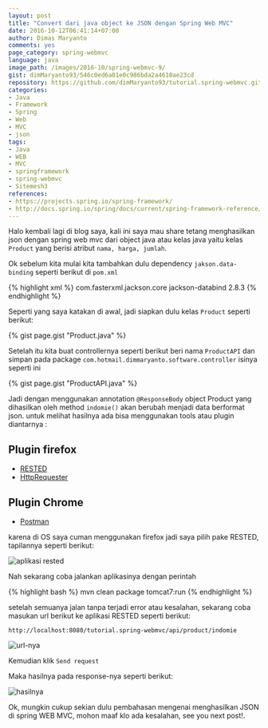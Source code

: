 ```yaml
---
layout: post
title: "Convert dari java object ke JSON dengan Spring Web MVC"
date: 2016-10-12T06:41:14+07:00
author: Dimas Maryanto
comments: yes
page_category: spring-webmvc
language: java
image_path: /images/2016-10/spring-webmvc-9/
gist: dimMaryanto93/546c0ed6a01e0c986bda2a4610ae23cd
repository: https://github.com/dimMaryanto93/tutorial.spring-webmvc.git
categories:
- Java
- Framework
- Spring
- Web
- MVC
- json
tags:
- Java
- WEB
- MVC
- springframework
- spring-webmvc
- Sitemesh3
references:
- https://projects.spring.io/spring-framework/
- http://docs.spring.io/spring/docs/current/spring-framework-reference/htmlsingle/
---
```


Halo kembali lagi di blog saya, kali ini saya mau share tetang menghasilkan json dengan spring web mvc dari object java atau kelas java yaitu kelas `Product` yang berisi atribut `nama, harga, jumlah`.

<!--more-->

Ok sebelum kita mulai kita tambahkan dulu dependency `jakson.data-binding` seperti berikut di `pom.xml`

{% highlight xml %}
<dependency>
    <groupId>com.fasterxml.jackson.core</groupId>
    <artifactId>jackson-databind</artifactId>
    <version>2.8.3</version>
</dependency>
{% endhighlight %}

Seperti yang saya katakan di awal, jadi siapkan dulu kelas `Product` seperti berikut:

{% gist page.gist "Product.java" %}

Setelah itu kita buat controllernya seperti berikut beri nama `ProductAPI` dan simpan pada package `com.hotmail.dimmaryanto.software.controller` isinya seperti ini

{% gist page.gist "ProductAPI.java" %}

Jadi dengan menggunakan annotation `@ResponseBody` object Product yang dihasilkan oleh method `indomie()` akan berubah menjadi data berformat json. untuk melihat hasilnya ada bisa menggunakan tools atau plugin diantarnya :

## Plugin firefox

- [RESTED](https://addons.mozilla.org/en-US/firefox/addon/rested/)
- [HttpRequester](https://addons.mozilla.org/en-US/firefox/addon/httprequester/)

## Plugin Chrome

- [Postman](https://chrome.google.com/webstore/detail/postman/fhbjgbiflinjbdggehcddcbncdddomop?hl=en)

karena di OS saya cuman menggunakan firefox jadi saya pilih pake RESTED, tapilannya seperti berikut:

![aplikasi rested]({{page.image_path}}rested-1.png)

Nah sekarang coba jalankan aplikasinya dengan perintah

{% highlight bash %}
mvn clean package tomcat7:run
{% endhighlight %}

setelah semuanya jalan tanpa terjadi error atau kesalahan, sekarang coba masukan url berikut ke aplikasi RESTED seperti berikut:

`http://localhost:8080/tutorial.spring-webmvc/api/product/indomie`

![url-nya]({{page.image_path}}rested-2.png)

Kemudian klik `Send request`

Maka hasilnya pada response-nya seperti berikut:

![hasilnya]({{page.image_path}}rested-3.png)

Ok, mungkin cukup sekian dulu pembahasan mengenai menghasilkan JSON di spring WEB MVC, mohon maaf klo ada kesalahan, see you next post!.
